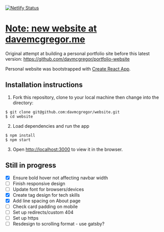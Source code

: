 [![Netlify Status](https://api.netlify.com/api/v1/badges/59c85784-ae73-4028-9c1e-bf7739fa2d52/deploy-status)](https://app.netlify.com/sites/elastic-archimedes-cbda02/deploys)

# [Note: new website at davemcgregor.me](http://davemcgregor.me/)

Original attempt at building a personal portfolio site before this latest version: https://github.com/davmcgregor/portfolio-website

Personal website was bootstrapped with [Create React App](https://github.com/facebook/create-react-app).

## Installation instructions

1. Fork this repository, clone to your local machine then change into the directory:
```
$ git clone git@github.com:davmcgregor/website.git
$ cd website
```
2. Load dependencies and run the app 
```
$ npm install
$ npm start
```
3. Open [http://localhost:3000](http://localhost:3000) to view it in the browser.

## Still in progress

- [x] Ensure bold hover not affecting navbar width
- [ ] Finish responsive design
- [ ] Update font for browsers/devices
- [x] Create tag design for tech skills
- [x] Add line spacing on About page
- [ ] Check card padding on mobile
- [ ] Set up redirects/custom 404
- [ ] Set up https
- [ ] Resdesign to scrolling format - use gatsby?
